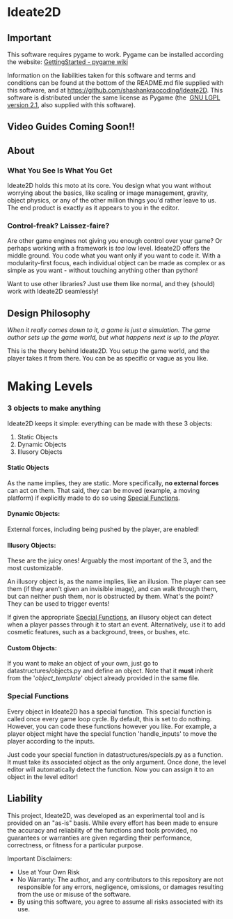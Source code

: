 # Ideate2D 
## Important 
This software requires pygame to work. Pygame can be installed according the website: [GettingStarted - pygame wiki](https://www.pygame.org/wiki/GettingStarted) 

Information on the liabilities taken for this software and terms and conditions can be found at the bottom of the README.md file supplied with this software, and at https://github.com/shashankraocoding/Ideate2D. This software is distributed under the same license as Pygame (the  [GNU LGPL version 2.1](https://www.gnu.org/copyleft/lesser.html), also supplied with this software). 

## Video Guides Coming Soon!! 

## About 
### What You See Is What You Get
Ideate2D holds this moto at its core. You design what you want without worrying about the basics, like scaling or image management, gravity, object physics, or any of the other million things you'd rather leave to us. The end product is exactly as it appears to you in the editor. 

### Control-freak? Laissez-faire? 
Are other game engines not giving you enough control over your game? Or perhaps working with a framework is *too* low level. Ideate2D offers the middle ground. You code what you want only if you want to code it. With a modularity-first focus, each individual object can be made as complex or as simple as you want - without touching anything other than python! 

Want to use other libraries? Just use them like normal, and they (should) work with Ideate2D seamlessly! 

## Design Philosophy 
*When it really comes down to it, a game is just a simulation. The game author sets up the game world, but what happens next is up to the player.* 

This is the theory behind Ideate2D. You setup the game world, and the player takes it from there. You can be as specific or vague as you like. 

# Making Levels 
### 3 objects to make anything 
Ideate2D keeps it simple: everything can be made with these 3 objects: 
1. Static Objects 
2. Dynamic Objects 
3. Illusory Objects 

#### Static Objects 
As the name implies, they are static. More specifically, **no external forces** can act on them. That said, they can be moved (example, a moving platform) if explicitly made to do so using [Special Functions](https://github.com/ShashankRaoCoding/Ideate2D/tree/main?tab=readme-ov-file#special-functions). 

#### Dynamic Objects: 
External forces, including being pushed by the player, are enabled! 

#### Illusory Objects: 
These are the juicy ones! Arguably the most important of the 3, and the most customizable. 

An illusory object is, as the name implies, like an illusion. The player can see them (if they aren't given an invisible image), and can walk through them, but can neither push them, nor is obstructed by them. What's the point? They can be used to trigger events! 

If given the appropriate [Special Functions](https://github.com/ShashankRaoCoding/Ideate2D/tree/main?tab=readme-ov-file#special-functions), an illusory object can detect when a player passes through it to start an event. Alternatively, use it to add cosmetic features, such as a background, trees, or bushes, etc. 

#### Custom Objects: 
If you want to make an object of your own, just go to datastructures/objects.py and define an object. Note that it **must** inherit from the '*object_template*' object already provided in the same file. 

### Special Functions 
Every object in Ideate2D has a special function. This special function is called once every game loop cycle. By default, this is set to do nothing. However, you can code these functions however you like. For example, a player object might have the special function 'handle_inputs' to move the player according to the inputs. 

Just code your special function in datastructures/specials.py as a function. It must take its associated object as the only argument. Once done, the level editor will automatically detect the function. Now you can assign it to an object in the level editor! 
## Liability
This project, Ideate2D, was developed as an experimental tool and is provided on an "as-is" basis. While every effort has been made to ensure the accuracy and reliability of the functions and tools provided, no guarantees or warranties are given regarding their performance, correctness, or fitness for a particular purpose.

Important Disclaimers:

- Use at Your Own Risk 
- No Warranty: The author, and any contributors to this repository are not responsible for any errors, negligence, omissions, or damages resulting from the use or misuse of the software.
- By using this software, you agree to assume all risks associated with its use.
